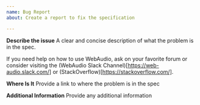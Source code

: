 ```yaml
---
name: Bug Report
about: Create a report to fix the specification

---
```

**Describe the issue**
A clear and concise description of what the problem is in the spec.

If you need help on how to use WebAudio, ask on your favorite forum or consider visiting
the (WebAudio Slack Channel)[https://web-audio.slack.com/] or (StackOverflow)[https://stackoverflow.com/].

**Where Is It**
Provide a link to where the problem is in the spec

**Additional Information**
Provide any additional information
